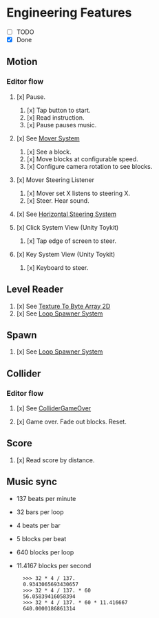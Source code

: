 # Engineering Features

- [ ] TODO
- [x] Done

## Motion

### Editor flow

1. [x] Pause.
    1. [x] Tap button to start.
    1. [x] Read instruction.
    1. [x] Pause pauses music.
1. [x] See [Mover System](LudumDare42/Assets/Scripts/MoverSystem.cs)
    1. [x] See a block.
    1. [x] Move blocks at configurable speed.
    1. [x] Configure camera rotation to see blocks.
1. [x] Mover Steering Listener
    1. [x] Mover set X listens to steering X.
    1. [x] Steer. Hear sound.

1. [x] See [Horizontal Steering System](LudumDare42/Assets/UnityToykit/HorizontalSteeringSystem.cs)

1. [x] Click System View (Unity Toykit)
    1. [x] Tap edge of screen to steer.
1. [x] Key System View (Unity Toykit)
    1. [x] Keyboard to steer.

## Level Reader

1. [x] See [Texture To Byte Array 2D](LudumDare42/Assets/UnityToykit/TextureToByteArray2D.cs)
1. [x] See [Loop Spawner System](LudumDare/Assets/Scripts/LoopSpawnerSystem.cs)

## Spawn

1. [x] See [Loop Spawner System](LudumDare/Assets/Scripts/LoopSpawnerSystem.cs)

## Collider

### Editor flow

1. [x] See [ColliderGameOver](LudumDare/Assets/Scripts/ColliderGameOver.cs)

1. [x] Game over. Fade out blocks. Reset.

## Score

1. [x] Read score by distance.

## Music sync

- 137 beats per minute
- 32 bars per loop
- 4 beats per bar
- 5 blocks per beat
- 640 blocks per loop
- 11.4167 blocks per second

        >>> 32 * 4 / 137.
        0.9343065693430657
        >>> 32 * 4 / 137. * 60
        56.05839416058394
        >>> 32 * 4 / 137. * 60 * 11.416667
        640.0000186861314
